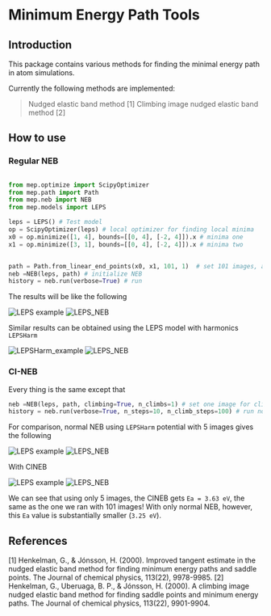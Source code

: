 # Minimum Energy Path Tools

## Introduction 
This package contains various methods for finding the minimal energy path in atom simulations.

Currently the following methods are implemented:

> Nudged elastic band method [1]
> Climbing image nudged elastic band method [2]

## How to use

### Regular NEB
```python

from mep.optimize import ScipyOptimizer
from mep.path import Path
from mep.neb import NEB
from mep.models import LEPS

leps = LEPS() # Test model 
op = ScipyOptimizer(leps) # local optimizer for finding local minima
x0 = op.minimize([1, 4], bounds=[[0, 4], [-2, 4]]).x # minima one
x1 = op.minimize([3, 1], bounds=[[0, 4], [-2, 4]]).x # minima two


path = Path.from_linear_end_points(x0, x1, 101, 1)  # set 101 images, and k=1
neb =NEB(leps, path) # initialize NEB
history = neb.run(verbose=True) # run

```

The results will be like the following

![LEPS example](./assets/leps.gif) ![LEPS_NEB](./assets/leps_ea.png) 


Similar results can be obtained using the LEPS model with harmonics `LEPSHarm`

![LEPSHarm_example](./assets/lepsharm.gif) ![LEPS_NEB](./assets/lepsharm_ea.png) 

### CI-NEB
Every thing is the same except that 
```python
neb =NEB(leps, path, climbing=True, n_climbs=1) # set one image for climbing
history = neb.run(verbose=True, n_steps=10, n_climb_steps=100) # run normal NEB for 10 steps and then switch to CINEB
```

For comparison, normal NEB using `LEPSHarm` potential with 5 images gives the following

![LEPS example](./assets/lepsharm_nocineb.png) ![LEPS_NEB](./assets/lepsharm_ea_nocineb.png) 

With CINEB 

![LEPS example](./assets/lepsharm_cineb.png) ![LEPS_NEB](./assets/lepsharm_ea_cineb.png) 

We can see that using only 5 images, the CINEB gets `Ea = 3.63 eV`, the same as the one we ran with 101 images!
With only normal NEB, however, this `Ea` value is substantially smaller (`3.25 eV`). 
## References

[1] Henkelman, G., & Jónsson, H. (2000). Improved tangent estimate in the nudged elastic band method for finding minimum energy paths and saddle points. The Journal of chemical physics, 113(22), 9978-9985.
[2] Henkelman, G., Uberuaga, B. P., & Jónsson, H. (2000). A climbing image nudged elastic band method for finding saddle points and minimum energy paths. The Journal of chemical physics, 113(22), 9901-9904.